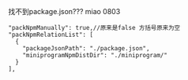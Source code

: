 找不到package.json??? miao 0803





    "packNpmManually": true,//原来是false 方括号原来为空
    "packNpmRelationList": [
      {
        "packageJsonPath": "./package.json",
        "miniprogramNpmDistDir": "./miniprogram/"
      }
    ],
